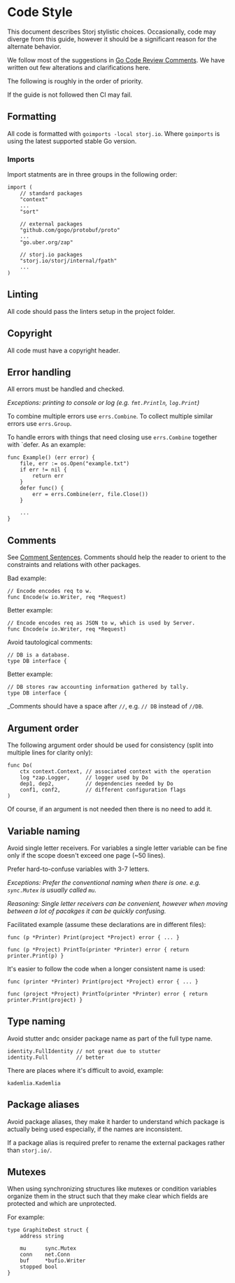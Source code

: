 # Code Style

This document describes Storj stylistic choices. Occasionally, code may diverge from this guide, however it should be a significant reason for the alternate behavior.

We follow most of the suggestions in [Go Code Review Comments](https://github.com/golang/go/wiki/CodeReviewComments). We have written out few alterations and clarifications here.

The following is roughly in the order of priority.

If the guide is not followed then CI may fail.

## Formatting

All code is formatted with `goimports -local storj.io`. Where `goimports` is using the latest supported stable Go version.

### Imports

Import statments are in three groups in the following order:

```
import (
	// standard packages
	"context"
	...
	"sort"

	// external packages
	"github.com/gogo/protobuf/proto"
	...
	"go.uber.org/zap"

	// storj.io packages
	"storj.io/storj/internal/fpath"
	...
)
```

## Linting

All code should pass the linters setup in the project folder.

## Copyright

All code must have a copyright header.

## Error handling

All errors must be handled and checked.

_Exceptions: printing to console or log (e.g. `fmt.Println`, `log.Print`)_

To combine multiple errors use `errs.Combine`. To collect multiple similar errors use `errs.Group`.

To handle errors with things that need closing use `errs.Combine` together with `defer. As an example:

```
func Example() (err error) {
	file, err := os.Open("example.txt")
	if err != nil {
		return err
	}
	defer func() {
		err = errs.Combine(err, file.Close())
	}

	...
}
```

## Comments

See [Comment Sentences](https://github.com/golang/go/wiki/CodeReviewComments#comment-sentences). Comments should help the reader to orient to the constraints and relations with other packages.

Bad example:

```
// Encode encodes req to w.
func Encode(w io.Writer, req *Request)
```

Better example:

```
// Encode encodes req as JSON to w, which is used by Server.
func Encode(w io.Writer, req *Request)
```

Avoid tautological comments:

```
// DB is a database.
type DB interface {
```

Better example:

```
// DB stores raw accounting information gathered by tally.
type DB interface {
```

_Comments should have a space after `//`, e.g. `// DB` instead of `//DB`.

## Argument order

The following argument order should be used for consistency (split into multiple lines for clarity only):

```
func Do(
    ctx context.Context, // associated context with the operation
    log *zap.Logger,     // logger used by Do
    dep1, dep2,          // dependencies needed by Do
    conf1, conf2,        // different configuration flags
)
```

Of course, if an argument is not needed then there is no need to add it.

## Variable naming

Avoid single letter receivers. For variables a single letter variable can be fine only if the scope doesn't exceed one page (~50 lines).

Prefer hard-to-confuse variables with 3-7 letters.

_Exceptions: Prefer the conventional naming when there is one. e.g. `sync.Mutex` is usually called `mu`._

_Reasoning: Single letter receivers can be convenient, however when moving between a lot of pacakges it can be quickly confusing._

Facilitated example (assume these declarations are in different files):

```
func (p *Printer) Print(project *Project) error { ... }

func (p *Project) PrintTo(printer *Printer) error { return printer.Print(p) }
```

It's easier to follow the code when a longer consistent name is used:

```
func (printer *Printer) Print(project *Project) error { ... }

func (project *Project) PrintTo(printer *Printer) error { return printer.Print(project) }
```

## Type naming

Avoid stutter andc onsider package name as part of the full type name.

```
identity.FullIdentity // not great due to stutter
identity.Full         // better
```

There are places where it's difficult to avoid, example:

```
kademlia.Kademlia
```

## Package aliases

Avoid package aliases, they make it harder to understand which package is actually being used especially, if the names are inconsistent.

If a package alias is required prefer to rename the external packages rather than `storj.io/`.

## Mutexes

When using synchronizing structures like mutexes or condition variables organize them in the struct such that they make clear which fields are protected and which are unprotected. 

For example:

```
type GraphiteDest struct {
	address string

	mu      sync.Mutex
	conn    net.Conn
	buf     *bufio.Writer
	stopped bool
}
```
